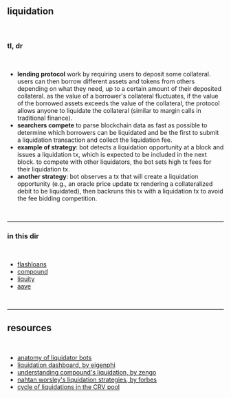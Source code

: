 ## liquidation

<br>

### tl, dr

<br>

* **lending protocol** work by requiring users to deposit some collateral. users can then borrow different assets and tokens from others depending on what they need, up to a certain amount of their deposited collateral. as the value of a borrower's collateral fluctuates, if the value of the borrowed assets exceeds the value of the collateral, the protocol allows anyone to liquidate the collateral (similar to margin calls in traditional finance). 
* **searchers compete** to parse blockchain data as fast as possible to determine which borrowers can be liquidated and be the first to submit a liquidation transaction and collect the liquidation fee.
* **example of strategy**: bot detects a liquidation opportunity at a block and issues a liquidation tx, which is expected to be included in the next block. to compete with other liquidators, the bot sets high tx fees for their liquidation tx.
* **another strategy**: bot observes a tx that will create a liquidation opportunity (e.g., an oracle price update tx rendering a collateralized debit to be liquidated), then backruns this tx with a liquidation tx to avoid the fee bidding competition.

<br>

---

### in this dir

<br>

* [flashloans](flashloans)
* [compound](compound.md)
* [liquity](liquity.md)
* [aave](aave.md)

<br>

---

## resources

<br>

* [anatomy of liquidator bots](https://github.com/go-outside-labs/mev-toolkit/blob/main/MEV_searchers/bots/liquidators.md)
* [liquidation dashboard, by eigenphi](https://eigenphi.io/mev/ethereum/liquidation)
* [understanding compound's liquidation, by zengo](https://zengo.com/understanding-compounds-liquidation/)
* [nahtan worsley's liquidation strategies, by forbes](https://www.forbes.com/sites/jeffkauflin/2022/10/11/the-secretive-world-of-mev-where-crypto-bots-scalp-investors-for-big-profits/?sh=25489eda2d8d) 
* [cycle of liquidations in the CRV pool](https://twitter.com/AaveAave/status/1595168982541209611)

